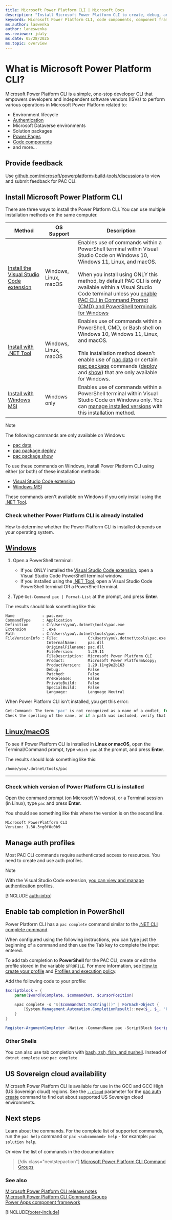 ```yaml
---
title: Microsoft Power Platform CLI | Microsoft Docs
description: "Install Microsoft Power Platform CLI to create, debug, and deploy code components by using Power Apps component framework."
keywords: Microsoft Power Platform CLI, code components, component framework, CLI
ms.author: laswenka
author: laneswenka
ms.reviewer: jdaly
ms.date: 05/28/2025
ms.topic: overview
---
```

# What is Microsoft Power Platform CLI?

Microsoft Power Platform CLI is a simple, one-stop developer CLI that empowers developers and independent software vendors (ISVs) to perform various operations in Microsoft Power Platform related to:

- Environment lifecycle
- [Authentication](#manage-auth-profiles)
- Microsoft Dataverse environments
- Solution packages
- [Power Pages](/power-pages/configure/power-platform-cli)
- [Code components](/power-apps/developer/component-framework/create-custom-controls-using-pcf)
- and more...

## Provide feedback

Use [github.com/microsoft/powerplatform-build-tools/discussions](https://github.com/microsoft/powerplatform-build-tools/discussions) to view and submit feedback for PAC CLI.

## Install Microsoft Power Platform CLI

There are three ways to install the Power Platform CLI. You can use multiple installation methods on the same computer.

|Method|OS Support|Description|
|---------|---------|---------|
|[Install the Visual Studio Code extension](../howto/install-vs-code-extension.md)|Windows, Linux, macOS|Enables use of commands within a PowerShell terminal within Visual Studio Code on Windows 10, Windows 11, Linux, and macOS.<br /><br />When you install using ONLY this method, by default PAC CLI is only available within a Visual Studio Code terminal unless you [enable PAC CLI in Command Prompt (CMD) and PowerShell terminals for Windows](../howto/install-vs-code-extension.md#enable-pac-cli-in-command-prompt-cmd-and-powershell-terminals-for-windows)|
|[Install with .NET Tool](../howto/install-cli-net-tool.md)|Windows, Linux, macOS|Enables use of commands within a PowerShell, CMD, or Bash shell on Windows 10, Windows 11, Linux, and macOS.<br /><br />This installation method doesn't enable use of [pac data](reference/data.md) or certain [pac package](reference/package.md) commands ([deploy](reference/package.md#pac-package-deploy) and [show](reference/package.md#pac-package-show)) that are only available for Windows.|
|[Install with Windows MSI](../howto/install-cli-msi.md)|Windows only|Enables use of commands within a PowerShell terminal within Visual Studio Code on Windows only. You can [manage installed versions](../howto/install-cli-msi.md#manage-versions) with this installation method.|

> [!NOTE]
> The following commands are only available on Windows:
>
> - [pac data](reference/data.md)
> - [pac package deploy](reference/package.md#pac-package-deploy)
> - [pac package show](reference/package.md#pac-package-show)
>
> To use these commands on Windows, install Power Platform CLI using either (or both) of these installation methods:
>
> - [Visual Studio Code extension](../howto/install-vs-code-extension.md)
> - [Windows MSI](../howto/install-cli-msi.md)
>
> These commands aren't available on Windows if you only install using the [.NET Tool](../howto/install-cli-net-tool.md).

### Check whether Power Platform CLI is already installed

How to determine whether the Power Platform CLI is installed depends on your operating system.

## [Windows](#tab/windows)

1. Open a PowerShell terminal:

   - If you ONLY installed the [Visual Studio Code extension](../howto/install-vs-code-extension.md), open a Visual Studio Code PowerShell terminal window.
   - If you installed using the [.NET Tool](../howto/install-cli-net-tool.md), open a Visual Studio Code PowerShell terminal OR a PowerShell terminal.

1. Type `Get-Command pac | Format-List` at the prompt, and press **Enter**.

The results should look something like this:

```
Name            : pac.exe
CommandType     : Application
Definition      : C:\Users\you\.dotnet\tools\pac.exe
Extension       : .exe
Path            : C:\Users\you\.dotnet\tools\pac.exe
FileVersionInfo : File:             C:\Users\you\.dotnet\tools\pac.exe
                  InternalName:     pac.dll
                  OriginalFilename: pac.dll
                  FileVersion:      1.29.11
                  FileDescription:  Microsoft Power Platform CLI
                  Product:          Microsoft Power Platform&copy;
                  ProductVersion:   1.29.11+g9e2b163
                  Debug:            False
                  Patched:          False
                  PreRelease:       False
                  PrivateBuild:     False
                  SpecialBuild:     False
                  Language:         Language Neutral
```

When Power Platform CLI isn't installed, you get this error:

```powershell
Get-Command: The term 'pac' is not recognized as a name of a cmdlet, function, script file, or executable program.
Check the spelling of the name, or if a path was included, verify that the path is correct and try again.
```

## [Linux/macOS](#tab/linux-macos)

To see if Power Platform CLI is installed in **Linux or macOS**, open the Terminal/Command prompt, type `which pac` at the prompt, and press **Enter**.

The results should look something like this:

```bash
/home/you/.dotnet/tools/pac
```

---

### Check which version of Power Platform CLI is installed

Open the command prompt (on Microsoft Windows), or a Terminal session (in Linux), type `pac` and press **Enter**.

You should see something like this where the version is on the second line.

```
Microsoft PowerPlatform CLI
Version: 1.30.3+g0f0e0b9
```

## Manage auth profiles

Most PAC CLI commands require authenticated access to resources. You need to create and use auth profiles.

> [!NOTE]
> With the Visual Studio Code extension, [you can view and manage authentication profiles](../howto/install-vs-code-extension.md#authentication-profile-management).

[!INCLUDE [auth-intro](reference/includes/auth-intro.md)]

## Enable tab completion in PowerShell

Power Platform CLI has a `pac complete` command similar to the [.NET CLI complete command](/dotnet/core/tools/enable-tab-autocomplete).

When configured using the following instructions, you can type just the beginning of a command and then use the <kbd>Tab</kbd> key to complete the input entered.

To add tab completion to **PowerShell** for the PAC CLI, create or edit the profile stored in the variable `$PROFILE`. For more information, see [How to create your profile](/powershell/module/microsoft.powershell.core/about/about_profiles#how-to-create-a-profile) and [Profiles and execution policy](/powershell/module/microsoft.powershell.core/about/about_profiles#profiles-and-execution-policy).

Add the following code to your profile:

```powershell
$scriptblock = {
    param($wordToComplete, $commandAst, $cursorPosition)

    &pac complete -s "$($commandAst.ToString())" | ForEach-Object {
        [System.Management.Automation.CompletionResult]::new($_, $_, 'ParameterValue', $_)
    }
}

Register-ArgumentCompleter -Native -CommandName pac -ScriptBlock $scriptblock
```

### Other Shells

You can also use tab completion with [bash, zsh, fish, and nushell](/dotnet/core/tools/enable-tab-autocomplete#bash). Instead of `dotnet complete` use `pac complete`

## US Sovereign cloud availability

Microsoft Power Platform CLI is available for use in the GCC and GCC High (US Sovereign cloud) regions. See the [`--cloud`](reference/auth.md#--cloud--ci) parameter for the [pac auth create](reference/auth.md#pac-auth-create) command to find out about supported US Sovereign cloud environments.


## Next steps

Learn about the commands. For the complete list of supported commands, run the `pac help` command or `pac <subcommand> help` - for example: `pac solution help`.

Or view the list of commands in the documentation:

> [!div class="nextstepaction"]
> [Microsoft Power Platform CLI Command Groups](reference/index.md)<br/>

### See also

[Microsoft Power Platform CLI release notes](https://www.nuget.org/packages/Microsoft.PowerApps.CLI#releasenotes-body-tab)<br />
[Microsoft Power Platform CLI Command Groups](reference/index.md)<br />
[Power Apps component framework](/power-apps/developer/component-framework/overview)<br />

[!INCLUDE[footer-include](../../includes/footer-banner.md)]
